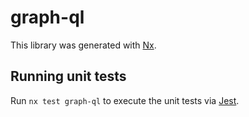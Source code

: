 # graph-ql

This library was generated with [Nx](https://nx.dev).

## Running unit tests

Run `nx test graph-ql` to execute the unit tests via [Jest](https://jestjs.io).
